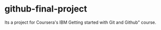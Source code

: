 # github-final-project
Its a project for Coursera's IBM Getting started with Git and Github" course.
